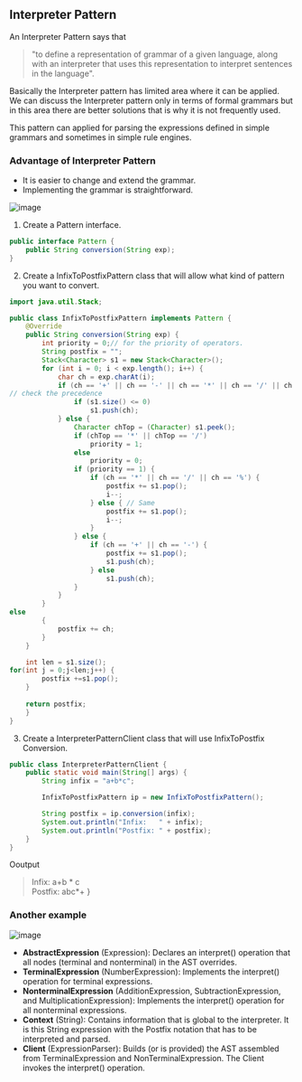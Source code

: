 ## Interpreter Pattern

An Interpreter Pattern says that
> "to define a representation of grammar of a given language, along with an interpreter that uses this representation to
> interpret sentences in the language".

Basically the Interpreter pattern has limited area where it can be applied. We can discuss the Interpreter pattern only
in terms of formal grammars but in this area there are better solutions that is why it is not frequently used.

This pattern can applied for parsing the expressions defined in simple grammars and sometimes in simple rule engines.

### Advantage of Interpreter Pattern

- It is easier to change and extend the grammar.
- Implementing the grammar is straightforward.

![image](https://www.javatpoint.com/images/designpattern/interpreteruml.jpg)

1) Create a Pattern interface.

```java
public interface Pattern {
    public String conversion(String exp);
}
```  

2) Create a InfixToPostfixPattern class that will allow what kind of pattern you want to convert.

```java
import java.util.Stack;

public class InfixToPostfixPattern implements Pattern {
    @Override
    public String conversion(String exp) {
        int priority = 0;// for the priority of operators.  
        String postfix = "";
        Stack<Character> s1 = new Stack<Character>();
        for (int i = 0; i < exp.length(); i++) {
            char ch = exp.charAt(i);
            if (ch == '+' || ch == '-' || ch == '*' || ch == '/' || ch == '%') {
// check the precedence  
                if (s1.size() <= 0)
                    s1.push(ch);
            } else {
                Character chTop = (Character) s1.peek();
                if (chTop == '*' || chTop == '/')
                    priority = 1;
                else
                    priority = 0;
                if (priority == 1) {
                    if (ch == '*' || ch == '/' || ch == '%') {
                        postfix += s1.pop();
                        i--;
                    } else { // Same  
                        postfix += s1.pop();
                        i--;
                    }
                } else {
                    if (ch == '+' || ch == '-') {
                        postfix += s1.pop();
                        s1.push(ch);
                    } else
                        s1.push(ch);
                }
            }
        }  
else
        {
            postfix += ch;
        }
    }

    int len = s1.size();  
for(int j = 0;j<len;j++) {
        postfix +=s1.pop();
    }
      
    return postfix;
    }   
}
```  

3) Create a InterpreterPatternClient class that will use InfixToPostfix Conversion.

```java
public class InterpreterPatternClient {
    public static void main(String[] args) {
        String infix = "a+b*c";

        InfixToPostfixPattern ip = new InfixToPostfixPattern();

        String postfix = ip.conversion(infix);
        System.out.println("Infix:   " + infix);
        System.out.println("Postfix: " + postfix);
    }
}
```

Ooutput
> Infix:   a+b * c  
Postfix: abc*+  }


### Another example

![image](https://media.geeksforgeeks.org/wp-cotent/uploads/UMLDiagram-1.png)

- **AbstractExpression** (Expression): Declares an interpret() operation that all nodes (terminal and nonterminal) in the AST overrides.
- **TerminalExpression** (NumberExpression): Implements the interpret() operation for terminal expressions.
- **NonterminalExpression** (AdditionExpression, SubtractionExpression, and MultiplicationExpression): Implements the interpret() operation for all nonterminal expressions.
- **Context** (String): Contains information that is global to the interpreter. It is this String expression with the Postfix notation that has to be interpreted and parsed.
- **Client** (ExpressionParser): Builds (or is provided) the AST assembled from TerminalExpression and NonTerminalExpression. The Client invokes the interpret() operation.